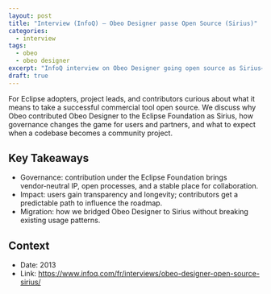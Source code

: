 ```yaml
---
layout: post
title: "Interview (InfoQ) — Obeo Designer passe Open Source (Sirius)"
categories:
  - interview
tags:
  - obeo
  - obeo designer
excerpt: "InfoQ interview on Obeo Designer going open source as Sirius—implications for users and contributors."
draft: true
---
```


For Eclipse adopters, project leads, and contributors curious about what it means to take a successful commercial tool open source. We discuss why Obeo contributed Obeo Designer to the Eclipse Foundation as Sirius, how governance changes the game for users and partners, and what to expect when a codebase becomes a community project.

## Key Takeaways
- Governance: contribution under the Eclipse Foundation brings vendor‑neutral IP, open processes, and a stable place for collaboration.
- Impact: users gain transparency and longevity; contributors get a predictable path to influence the roadmap.
- Migration: how we bridged Obeo Designer to Sirius without breaking existing usage patterns.

## Context
- Date: 2013
- Link: https://www.infoq.com/fr/interviews/obeo-designer-open-source-sirius/

